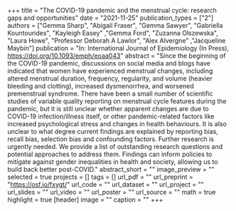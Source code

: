 +++
title = "The COVID-19 pandemic and the menstrual cycle: research gaps and opportunities"
date = "2021-11-25"
publication_types = ["2"]
authors = ["Gemma Sharp", "Abigail Fraser", "Gemma Sawyer", "Gabriella Kountourides", "Kayleigh Easey" ,"Gemma Ford", "Zuzanna Olszewska", "Laura Howe", "Professor Deborah A Lawlor", "Alex Alvergne" ,"Jacqueline Maybin"]
publication = "In: International Journal of Epidemiology (In Press), https://doi.org/10.1093/emph/eoaa043"
abstract = "Since the beginning of the COVID-19 pandemic, discussions on social media and blogs have indicated that women have experienced menstrual changes, including altered menstrual duration, frequency, regularity, and volume (heavier bleeding and clotting), increased dysmenorrhea, and worsened premenstrual syndrome. There have been a small number of scientific studies of variable quality reporting on menstrual cycle features during the pandemic, but it is still unclear whether apparent changes are due to COVID-19 infection/illness itself, or other pandemic-related factors like increased psychological stress and changes in health behaviours. It is also unclear to what degree current findings are explained by reporting bias, recall bias, selection bias and confounding factors. Further research is urgently needed. We provide a list of outstanding research questions and potential approaches to address them. Findings can inform policies to mitigate against gender inequalities in health and society, allowing us to build back better post-COVID."
abstract_short = ""
image_preview = ""
selected = true
projects = []
tags = []
url_pdf = ""
url_preprint = "https://osf.io/fxygt/"
url_code = ""
url_dataset = ""
url_project = ""
url_slides = ""
url_video = ""
url_poster = ""
url_source = ""
math = true
highlight = true
[header]
image = ""
caption = ""
+++
